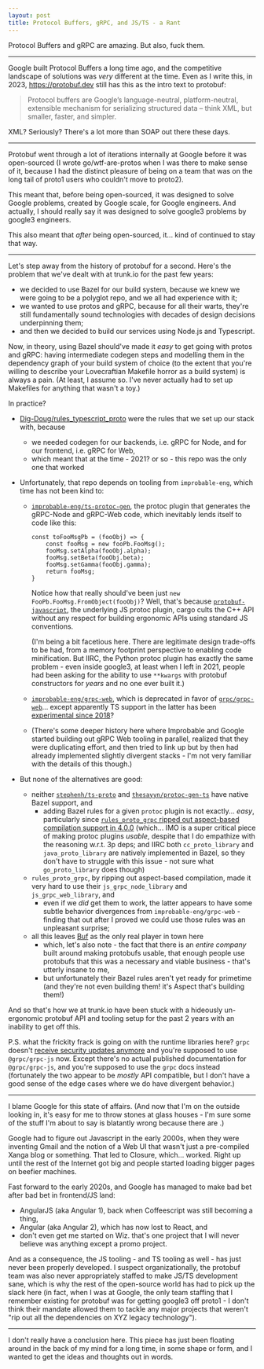 ```yaml
---
layout: post
title: Protocol Buffers, gRPC, and JS/TS - a Rant
---
```


Protocol Buffers and gRPC are amazing. But also, fuck them.

---

Google built Protocol Buffers a long time ago, and the competitive landscape of solutions was _very_ different at the time. Even as I write this, in 2023, https://protobuf.dev still has this as the intro text to protobuf:

> Protocol buffers are Google’s language-neutral, platform-neutral, extensible mechanism for serializing structured data – think XML, but smaller, faster, and simpler. 

XML? Seriously? There's a lot more than SOAP out there these days.

---

Protobuf went through a lot of iterations internally at Google before it was open-sourced (I wrote go/wtf-are-protos when I was there to make sense of it, because I had the distinct pleasure of being on a team that was on the long tail of proto1 users who couldn't move to proto2).

This meant that, before being open-sourced, it was designed to solve Google problems, created by Google scale, for Google engineers. And actually, I should really say it was designed to solve google3 problems by google3 engineers.

This also meant that _after_ being open-sourced, it... kind of continued to stay that way.

---

Let's step away from the history of protobuf for a second. Here's the problem that we've dealt with at trunk.io for the past few years:

* we decided to use Bazel for our build system, because we knew we were going to be a polyglot repo, and we all had experience with it;
* we wanted to use protos and gRPC, because for all their warts, they're still fundamentally sound technologies with decades of design decisions underpinning them;
* and then we decided to build our services using Node.js and Typescript.

Now, in theory, using Bazel should've made it _easy_ to get going with protos and gRPC: having intermediate codegen steps and modelling them in the dependency graph of your build system of choice (to the extent that you're willing to describe your Lovecraftian Makefile horror as a build system) is always a pain. (At least, I assume so. I've never actually had to set up Makefiles for anything that wasn't a toy.)

In practice?

* [Dig-Doug/rules_typescript_proto](https://github.com/Dig-Doug/rules_typescript_proto) were the rules that we set up our stack with, because
  * we needed codegen for our backends, i.e. gRPC for Node, and for our frontend, i.e. gRPC for Web,
  * which meant that at the time - 2021? or so - this repo was the only one that worked
* Unfortunately, that repo depends on tooling from `improbable-eng`, which time has not been kind to:
  * [`improbable-eng/ts-protoc-gen`](https://github.com/improbable-eng/ts-protoc-gen), the protoc plugin that generates the gRPC-Node and gRPC-Web code, which inevitably lends itself to code like this:

    ```
    const toFooMsgPb = (fooObj) => {
        const fooMsg = new fooPb.FooMsg();
        fooMsg.setAlpha(fooObj.alpha);
        fooMsg.setBeta(fooObj.beta);
        fooMsg.setGamma(fooObj.gamma);
        return fooMsg;
    }
    ```

    Notice how that really should've been just `new FooPb.FooMsg.FromObject(fooObj)`? Well, that's because [`protobuf-javascript`](https://github.com/protocolbuffers/protobuf-javascript), the underlying JS protoc plugin, cargo cults the C++ API without any respect for building ergonomic APIs using standard JS conventions.

    (I'm being a bit facetious here. There are legitimate design trade-offs to be had, from a memory footprint perspective to enabling code minification. But IIRC, the Python protoc plugin has exactly the same problem - even inside google3, at least when I left in 2021, people had been asking for the ability to use `**kwargs` with protobuf constructors for _years_ and no one ever built it.)
  * [`improbable-eng/grpc-web`](https://github.com/improbable-eng/grpc-web), which is deprecated in favor of [`grpc/grpc-web`](https://github.com/grpc/grpc-web)... except apparently TS support in the latter has been [experimental since 2018](https://github.com/grpc/grpc-web/blame/49d3b7086895de22b44ec7be29b4c259b553bff8/README.md#L100-L103)?
  * (There's some deeper history here where Improbable and Google started building out gRPC Web tooling in parallel, realized that they were duplicating effort, and then tried to link up but by then had already implemented slightly divergent stacks - I'm not very familiar with the details of this though.)

* But none of the alternatives are good:

  * neither [`stephenh/ts-proto`](https://github.com/stephenh/ts-proto) and [`thesayyn/protoc-gen-ts`](https://github.com/thesayyn/protoc-gen-ts) have native Bazel support, and
    * adding Bazel rules for a given `protoc` plugin is not exactly... _easy_, particularly since [`rules_proto_grpc` ripped out aspect-based compilation support in 4.0.0](https://rules-proto-grpc.com/en/latest/changelog.html#4.0.0) (which... IMO is a super critical piece of making protoc plugins _usable_, despite that I do empathize with the reasoning w.r.t. 3p deps; and IIRC both `cc_proto_library` and `java_proto_library` are natively implemented in Bazel, so they don't have to struggle with this issue - not sure what `go_proto_library` does though)
  * `rules_proto_grpc`, by ripping out aspect-based compilation, made it very hard to use their `js_grpc_node_library` and `js_grpc_web_library`, and
    * even if we _did_ get them to work, the latter appears to have some subtle behavior divergences from `improbable-eng/grpc-web` - finding that out after I proved we could use those rules was an unpleasant surprise;
  * all this leaves [Buf](https://buf.build/) as the only real player in town here
    * which, let's also note - the fact that there is an _entire company_ built around making protobufs usable, that enough people use protobufs that this was a necessary and viable business - that's utterly insane to me,
    * but unfortunately their Bazel rules aren't yet ready for primetime (and they're not even building them! it's Aspect that's building them!)

And so that's how we at trunk.io have been stuck with a hideously un-ergonomic protobuf API and tooling setup for the past 2 years with an inability to get off this.

P.S. what the frickity frack is going on with the runtime libraries here? `grpc` doesn't [receive security updates anymore](https://www.npmjs.com/package/grpc) and you're supposed to use `@grpc/grpc-js` now. Except there's no actual published documentation for `@grpc/grpc-js`, and you're supposed to use the `grpc` docs instead (fortunately the two appear to be _mostly_ API compatible, but I don't have a good sense of the edge cases where we do have divergent behavior.)

---

I blame Google for this state of affairs. (And now that I'm on the outside looking in, it's easy for me to throw stones at glass houses - I'm sure some of the stuff I'm about to say is blatantly wrong because there are <insert internal design constraints here>.)

Google had to figure out Javascript in the early 2000s, when they were inventing Gmail and the notion of a Web UI that wasn't just a pre-compiled Xanga blog or something. That led to Closure, which... worked. Right up until the rest of the Internet got big and people started loading bigger pages on beefier machines.

Fast forward to the early 2020s, and Google has managed to make bad bet after bad bet in frontend/JS land:

* AngularJS (aka Angular 1), back when Coffeescript was still becoming a thing,
* Angular (aka Angular 2), which has now lost to React, and
* don't even get me started on Wiz. that's one project that I will never believe was anything except a promo project.

And as a consequence, the JS tooling - and TS tooling as well - has just never been properly developed. I suspect organizationally, the protobuf team was also never appropriately staffed to make JS/TS development sane, which is why the rest of the open-source world has had to pick up the slack here (in fact, when I was at Google, the only team staffing that I remember existing for protobuf was for getting google3 off proto1 - I don't think their mandate allowed them to tackle any major projects that weren't "rip out all the dependencies on XYZ legacy technology").

---

I don't really have a conclusion here. This piece has just been floating around in the back of my mind for a long time, in some shape or form, and I wanted to get the ideas and thoughts out in words.